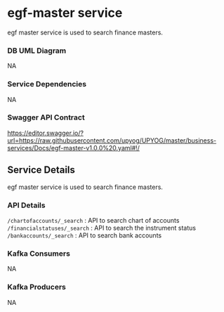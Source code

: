 # egf-master service

egf master service is used to search finance masters.

### DB UML Diagram

NA

### Service Dependencies

NA

### Swagger API Contract

https://editor.swagger.io/?url=https://raw.githubusercontent.com/upyog/UPYOG/master/business-services/Docs/egf-master-v1.0.0%20.yaml#!/

## Service Details

egf master service is used to search finance masters.

### API Details

`/chartofaccounts/_search` : API to search chart of accounts 
`/financialstatuses/_search` : API to search the instrument status 
`/bankaccounts/_search` : API to search bank accounts

### Kafka Consumers

NA

### Kafka Producers

NA
